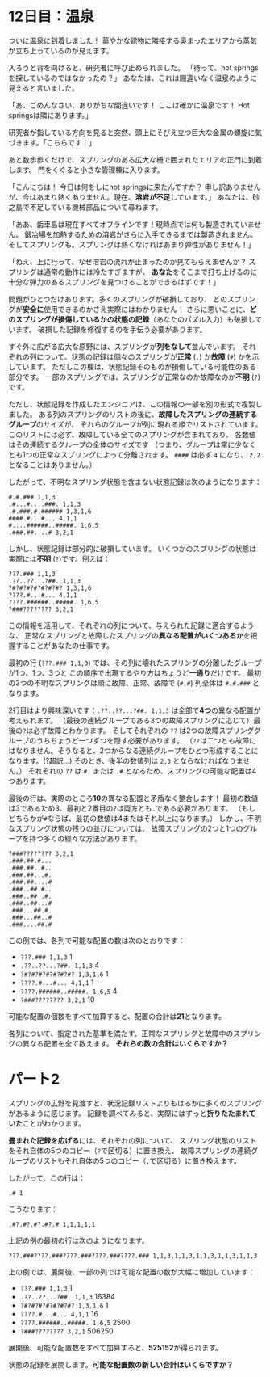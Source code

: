 # 12日目：温泉

ついに温泉に到着しました！
華やかな建物に隣接する奥まったエリアから蒸気が立ち上っているのが見えます。

入ろうと背を向けると、研究者に呼び止められました。
「待って、hot springsを探しているのではなかったの？」
あなたは、これは間違いなく温泉のように見えると言いました。

「あ、ごめんなさい、ありがちな間違いです！ ここは確かに温泉です！ Hot springsは隣にあります。」

研究者が指している方向を見ると突然、頭上にそびえ立つ巨大な金属の螺旋に気づきます。「こちらです！」

あと数歩歩くだけで、スプリングのある広大な柵で囲まれたエリアの正門に到着します。
門をくぐると小さな管理棟に入ります。

「こんにちは！ 今日は何をしにhot springsに来たんですか？
申し訳ありませんが、今はあまり熱くありません。現在、**溶岩が不足**しています。」
あなたは、砂之島で不足している機械部品について尋ねます。

「ああ、歯車島は現在すべてオフラインです！現時点では何も製造されていません。
鍛冶場を加熱するための溶岩がさらに入手できるまでは製造されません。
そしてスプリングも。スプリングは熱くなければあまり弾性がありません！」

「ねえ、上に行って、なぜ溶岩の流れが止まったのか見てもらえませんか？
スプリングは通常の動作には冷たすぎますが、
**あなた**をそこまで打ち上げるのに十分な弾力のあるスプリングを見つけることができるはずです！」

問題がひとつだけあります。多くのスプリングが破損しており、
どのスプリングが**安全に**使用できるのかさえ実際にはわかりません！
さらに悪いことに、**どのスプリングが損傷しているかの状態の記録**（あなたのパズル入力）も破損しています。
破損した記録を修復するのを手伝う必要があります。

すぐ外に広がる広大な原野には、スプリングが**列をなして**並んでいます。
それぞれの列について、状態の記録は個々のスプリングが**正常** (`.`) か**故障** (`#`) かを示しています。
ただしこの欄は、状態記録そのものが損傷している可能性のある部分です。
一部のスプリングでは、スプリングが正常なのか故障なのか**不明** (`?`)です。

ただし、状態記録を作成したエンジニアは、この情報の一部を別の形式で複製しました。
ある列のスプリングのリストの後に、**故障したスプリングの連続するグループ**のサイズが、
それらのグループが列に現れる順でリストされています。
このリストには必ず、故障している全てのスプリングが含まれており、
各数値はその連続するグループの全体のサイズです
（つまり、グループは常に少なくとも1つの正常なスプリングによって分離されます。
`####` は必ず `4` になり、 `2,2` となることはありません。）

したがって、不明なスプリング状態を含まない状態記録は次のようになります：

```
#.#.### 1,1,3
.#...#....###. 1,1,3
.#.###.#.###### 1,3,1,6
####.#...#... 4,1,1
#....######..#####. 1,6,5
.###.##....# 3,2,1
```

しかし、状態記録は部分的に破損しています。
いくつかのスプリングの状態は実際には**不明** (`?`)です。例えば：

```
???.### 1,1,3
.??..??...?##. 1,1,3
?#?#?#?#?#?#?#? 1,3,1,6
????.#...#... 4,1,1
????.######..#####. 1,6,5
?###???????? 3,2,1
```

この情報を活用して、それぞれの列について、与えられた記録に適合するような、
正常なスプリングと故障したスプリングの**異なる配置がいくつあるか**を把握することがあなたの仕事です。

最初の行 (`???.### 1,1,3`) では、その列に壊れたスプリングの分離したグループが1つ、1つ、3つと
この順序で出現するやり方はちょうど**一通り**だけです。
最初の3つの不明なスプリングは順に故障、正常、故障で (`#.#`) 列全体は `#.#.###` となります。

2行目はより興味深いです：`.??..??...?##. 1,1,3` は全部で**4つ**の異なる配置が考えられます。
（最後の連続グループである3つの故障スプリングに応じて）最後の`?`は必ず故障とわかります。
そしてそれぞれの `??` は2つの故障スプリンググループのうちちょうど一つずつを隠す必要があります。
（`??`は二つとも故障にはなりません。そうなると、2つからなる連続グループをひとつ形成することになります。(?超訳...)
そのとき、後半の数値列は `2,3` とならなければなりません。）
それぞれの `??` は `#.` または `.#` となるため、スプリングの可能な配置は4つあります。

最後の行は、実際のところ**10**の異なる配置と矛盾なく整合します！
最初の数値は3であるため3、最初と2番目の`?`は両方とも`.`である必要があります。
（もしどちらかが`#`ならば、最初の数値は4またはそれ以上になります。）
しかし、不明なスプリング状態の残りの並びについては、
故障スプリングの2つと1つのグループを持つ多くの様々な方法があります。

```
?###???????? 3,2,1
.###.##.#...
.###.##..#..
.###.##...#.
.###.##....#
.###..##.#..
.###..##..#.
.###..##...#
.###...##.#.
.###...##..#
.###....##.#
```

この例では、各列で可能な配置の数は次のとおりです：

- `???.### 1,1,3` 1
- `.??..??...?##. 1,1,3` 4
- `?#?#?#?#?#?#?#? 1,3,1,6` 1
- `????.#...#... 4,1,1` 1
- `????.######..#####. 1,6,5` 4
- `?###???????? 3,2,1` 10

可能な配置の個数をすべて加算すると、配置の合計は**21**となります。

各列について、指定された基準を満たす、正常なスプリングと故障中のスプリングの異なる配置を全て数えます。
**それらの数の合計はいくらですか？**

# パート2

スプリングの広野を見渡すと、状況記録リストよりもはるかに多くのスプリングがあるように感じます。
記録を調べてみると、実際にはずっと**折りたたまれていた**ことがわかります。

**畳まれた記録を広げる**には、それぞれの列について、
スプリング状態のリストをそれ自体の5つのコピー（`?`で区切る）に置き換え、
故障スプリングの連続グループのリストもそれ自体の5つのコピー（`,`で区切る）に置き換えます。

したがって、この行は：

```
.# 1
```

こうなります：

```
.#?.#?.#?.#?.# 1,1,1,1,1
```

上記の例の最初の行は次のようになります。

```
???.###????.###????.###????.###????.### 1,1,3,1,1,3,1,1,3,1,1,3,1,1,3
```

上の例では、展開後、一部の列では可能な配置の数が大幅に増加しています：

- `???.### 1,1,3` 1
- `.??..??...?##. 1,1,3` 16384
- `?#?#?#?#?#?#?#? 1,3,1,6` 1
- `????.#...#... 4,1,1` 16
- `????.######..#####. 1,6,5` 2500
- `?###???????? 3,2,1` 506250

展開後、可能な配置数をすべて加算すると、**525152**が得られます。

状態の記録を展開します。**可能な配置数の新しい合計はいくらですか？**
